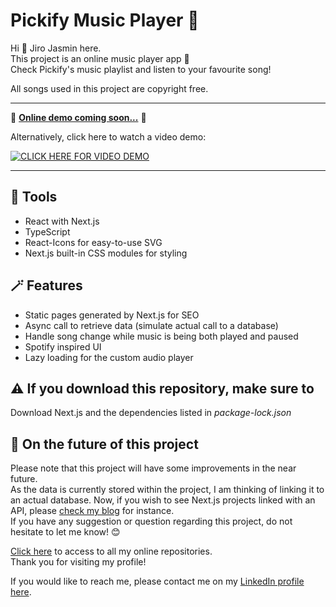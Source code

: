 # Pickify Music Player 🎵 

Hi 👋 Jiro Jasmin here.  
This project is an online music player app 🎵  
Check Pickify's music playlist and listen to your favourite song!  
  
All songs used in this project are copyright free.

---  
  
🚀 **[Online demo coming soon...](https://jiro-jasmin.github.io)** 🚀  
   
Alternatively, click here to watch a video demo:  
 
[![CLICK HERE FOR VIDEO DEMO](https://img.youtube.com/vi/YhD31XVDDns/0.jpg)](https://youtu.be/YhD31XVDDns)
  
---

## 🔧 Tools

- React with Next.js
- TypeScript
- React-Icons for easy-to-use SVG
- Next.js built-in CSS modules for styling

## 🪄 Features

- Static pages generated by Next.js for SEO
- Async call to retrieve data (simulate actual call to a database)
- Handle song change while music is being both played and paused
- Spotify inspired UI
- Lazy loading for the custom audio player

## ⚠️ If you download this repository, make sure to  

Download Next.js and the dependencies listed in *package-lock.json*

## 🔮 On the future of this project  
  
Please note that this project will have some improvements in the near future.  
As the data is currently stored within the project, I am thinking of linking it to an actual database. Now, if you wish to see Next.js projects linked with an API, please [check my blog](https://github.com/jiro-jasmin/Blog) for instance.  
If you have any suggestion or question regarding this project, do not hesitate to let me know! 😊  

[Click here](https://github.com/jiro-jasmin?tab=repositories) to access to all my online repositories.  
Thank you for visiting my profile!  

If you would like to reach me, please contact me on my [LinkedIn profile here](https://www.linkedin.com/in/jiro-jasmin).


